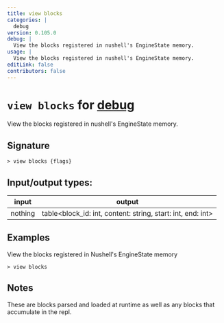 ```yaml
---
title: view blocks
categories: |
  debug
version: 0.105.0
debug: |
  View the blocks registered in nushell's EngineState memory.
usage: |
  View the blocks registered in nushell's EngineState memory.
editLink: false
contributors: false
---
```

<!-- This file is automatically generated. Please edit the command in https://github.com/nushell/nushell instead. -->

# `view blocks` for [debug](/commands/categories/debug.md)

<div class='command-title'>View the blocks registered in nushell&#x27;s EngineState memory.</div>

## Signature

```> view blocks {flags} ```


## Input/output types:

| input   | output                                                      |
| ------- | ----------------------------------------------------------- |
| nothing | table&lt;block_id: int, content: string, start: int, end: int&gt; |
## Examples

View the blocks registered in Nushell's EngineState memory
```nu
> view blocks

```

## Notes
These are blocks parsed and loaded at runtime as well as any blocks that accumulate in the repl.